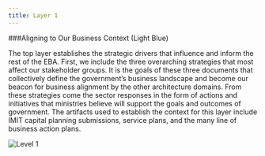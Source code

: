 ```yaml
---
title: Layer 1
---
```


###Aligning to Our Business Context (Light Blue)

The top layer establishes the strategic drivers that influence and inform the rest of the EBA. First, we include the three overarching strategies that most affect our stakeholder groups. It is the goals of these three documents that collectively define the government’s business landscape and become our beacon for business alignment by the other architecture domains. From these strategies come the sector responses in the form of actions and initiatives that ministries believe will support the goals and outcomes of government. The artifacts used to establish the context for this layer include IMIT capital planning submissions, service plans, and the many line of business action plans.

<img src="{{site.baseurl}}/images/level1.jpg" alt="Level 1">
